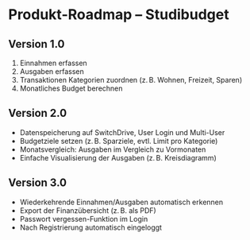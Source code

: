 # Produkt-Roadmap – Studibudget


## Version 1.0
1. Einnahmen erfassen  
2. Ausgaben erfassen  
3. Transaktionen Kategorien zuordnen (z. B. Wohnen, Freizeit, Sparen)  
4. Monatliches Budget berechnen  
 

## Version 2.0
- Datenspeicherung auf SwitchDrive, User Login und Multi-User
- Budgetziele setzen (z. B. Sparziele, evtl. Limit pro Kategorie)  
- Monatsvergleich: Ausgaben im Vergleich zu Vormonaten
- Einfache Visualisierung der Ausgaben (z. B. Kreisdiagramm)

  
## Version 3.0
- Wiederkehrende Einnahmen/Ausgaben automatisch erkennen  
- Export der Finanzübersicht (z. B. als PDF)
- Passwort vergessen-Funktion im Login  
- Nach Registrierung automatisch eingeloggt  
